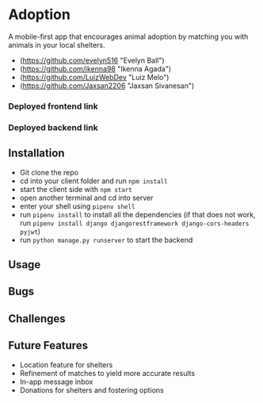 # Adoption
A mobile-first app that encourages animal adoption by matching you with animals in your local shelters.

- (https://github.com/evelyn516 "Evelyn Ball")
- (https://github.com/ikenna98 "Ikenna Agada") 
- (https://github.com/LuizWebDev "Luiz Melo")
- (https://github.com/Jaxsan2206 "Jaxsan Sivanesan")

### Deployed frontend link

### Deployed backend link

## Installation 
* Git clone the repo
* cd into your client folder and run `npm install`
* start the client side with `npm start`
* open another terminal and cd into server
* enter your shell using `pipenv shell` 
* run `pipenv install` to install all the dependencies (if that does not work, run `pipenv install django djangorestframework django-cors-headers pyjwt`)
* run `python manage.py runserver` to start the backend 

## Usage

## Bugs

## Challenges

## Future Features
- Location feature for shelters
- Refinement of matches to yield more accurate results
- In-app message inbox
- Donations for shelters and fostering options
